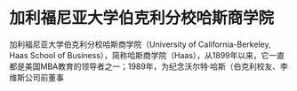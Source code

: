 # 加利福尼亚大学伯克利分校哈斯商学院

加利福尼亚大学伯克利分校哈斯商学院（University of California-Berkeley, Haas School of Business），简称哈斯商学院（Haas），从1899年以来，它一直都是美国MBA教育的领导者之一；1989年，为纪念沃尔特·哈斯（伯克利校友、李维斯公司前董事